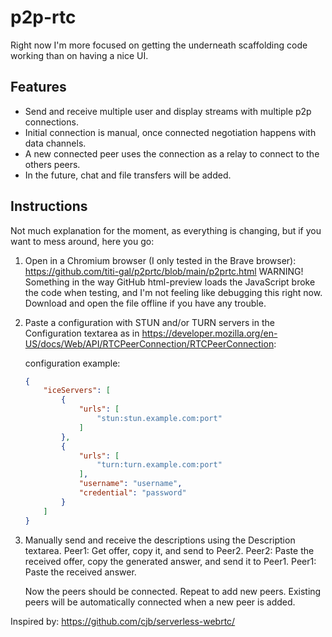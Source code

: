 # p2p-rtc

Right now I'm more focused on getting the underneath scaffolding code working than on having a nice UI.

## Features
- Send and receive multiple user and display streams with multiple p2p connections.
- Initial connection is manual, once connected negotiation happens with data channels.
- A new connected peer uses the connection as a relay to connect to the others peers.
- In the future, chat and file transfers will be added.

## Instructions
Not much explanation for the moment, as everything is changing, but if you want to mess around, here you go:

1. Open in a Chromium browser (I only tested in the Brave browser): https://github.com/titi-gal/p2prtc/blob/main/p2prtc.html
    WARNING! Something in the way GitHub html-preview loads the JavaScript broke the code when testing, and I'm not feeling like debugging this right now. Download and open the file offline if you have any trouble.

2. Paste a configuration with STUN and/or TURN servers in the Configuration textarea as in https://developer.mozilla.org/en-US/docs/Web/API/RTCPeerConnection/RTCPeerConnection:

    configuration example:

    ```json
    {
        "iceServers": [
            {
                "urls": [
                    "stun:stun.example.com:port"
                ]
            },
            {
                "urls": [
                    "turn:turn.example.com:port"
                ],
                "username": "username",
                "credential": "password"
            }
        ]
    }
    ```

3. Manually send and receive the descriptions using the Description textarea.
    Peer1: Get offer, copy it, and send to Peer2.
    Peer2: Paste the received offer, copy the generated answer, and send it to Peer1.
    Peer1: Paste the received answer.

    Now the peers should be connected. Repeat to add new peers. Existing peers will be automatically connected when a new peer is added.


Inspired by: https://github.com/cjb/serverless-webrtc/
